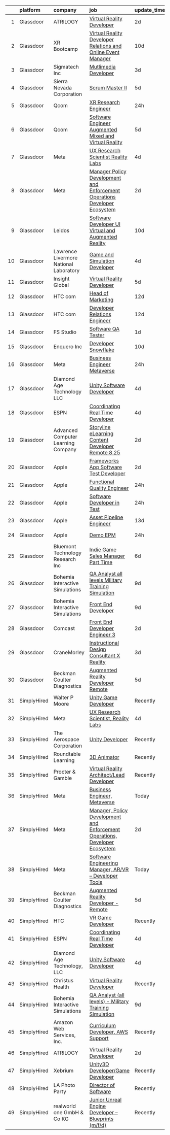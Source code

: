 

|    | platform    | company                                | job                                                                                                                                                                                                                                                                                                                                                                                                                                                                                                                                                                                                                                                                                                                                                                                                                                                                                                                                                                                                                                                                                                                                                                                                                                                                                                                                                                                                                                                                     | update_time   | location             |
|---:|:------------|:---------------------------------------|:------------------------------------------------------------------------------------------------------------------------------------------------------------------------------------------------------------------------------------------------------------------------------------------------------------------------------------------------------------------------------------------------------------------------------------------------------------------------------------------------------------------------------------------------------------------------------------------------------------------------------------------------------------------------------------------------------------------------------------------------------------------------------------------------------------------------------------------------------------------------------------------------------------------------------------------------------------------------------------------------------------------------------------------------------------------------------------------------------------------------------------------------------------------------------------------------------------------------------------------------------------------------------------------------------------------------------------------------------------------------------------------------------------------------------------------------------------------------|:--------------|:---------------------|
|  1 | Glassdoor   | ATRILOGY                               | [Virtual Reality Developer](https://www.glassdoor.com/partner/jobListing.htm?pos=101&ao=1110586&s=58&guid=00000182e3365741af87cc23ac197127&src=GD_JOB_AD&t=SR&vt=w&ea=1&cs=1_ab157b95&cb=1661669365900&jobListingId=1008094627490&cpc=0C139D4CAD5A6DB2&jrtk=3-0-1gbhjclreis2l801-1gbhjclrqg4ei800-a7119f71d1a27b94--6NYlbfkN0Coaqwr41TC2LgejnR7Utnytr6GYvK_E0y3WIq7ZdLRae9o-QpJIESlqP3qGLJFeU5vsQmF3Ic_fgJDnP4XcHx4g8cWXgz6e5nwaShTzrgFIhL0GmOP9pMWfKSfFitskYydLkgBCbJaHGGi3Z_RboW1wlAyQfJC3J2dhCh4-GMwJD8BMjFUhvm-9a4WNv7nVF132K77qmLCTNzvkkhn7UNAmyMWzr2Dkgsqg1b36SaOkedMnUWbBIEwUP2PiDExk2CHigc2LtsG8MXZjG78MttIVTl7Qo-tfN1EQLBhK2l5RjwHStrZ5qS0m2Zq9Y3m91QyM8RS-ZveTtwGfOTfNv9eZb1YCo8KmWTArCYxM3yMcKl_IwijKb-kxYZEgvK9ri3IWtQ13ndKHOuzc7U5ITY_3axWZE95Ee_1q-06NP_uk_QhXFo31qczD5n_MynASfU__du7iQH_RQ98QPq4Z9EFr0WRfxFUebZvgt0gP6C8M5G3ZLyG-d4sp1liyyn2m7BnV6262QnDhQ%3D%3D)                                                                                                                                                                                                                                                                                                                                                                                                                                                                                                                                                                                        | 2d            | Remote               |
|  2 | Glassdoor   | XR Bootcamp                            | [Virtual Reality Developer Relations and Online Event Manager](https://www.glassdoor.com/partner/jobListing.htm?pos=110&ao=1136043&s=58&guid=00000182e3365741af87cc23ac197127&src=GD_JOB_AD&t=SR&vt=w&ea=1&cs=1_cf9a7c9a&cb=1661669365901&jobListingId=1008076540658&jrtk=3-0-1gbhjclreis2l801-1gbhjclrqg4ei800-40360dfe05569299-)                                                                                                                                                                                                                                                                                                                                                                                                                                                                                                                                                                                                                                                                                                                                                                                                                                                                                                                                                                                                                                                                                                                                      | 10d           | Remote               |
|  3 | Glassdoor   | Sigmatech  Inc                         | [Mutlimedia Developer](https://www.glassdoor.com/partner/jobListing.htm?pos=124&ao=1136043&s=58&guid=00000182e3365741af87cc23ac197127&src=GD_JOB_AD&t=SR&vt=w&ea=1&cs=1_3458a68b&cb=1661669365902&jobListingId=1008092131930&jrtk=3-0-1gbhjclreis2l801-1gbhjclrqg4ei800-8779acfded6a69eb-)                                                                                                                                                                                                                                                                                                                                                                                                                                                                                                                                                                                                                                                                                                                                                                                                                                                                                                                                                                                                                                                                                                                                                                              | 3d            | Colorado Springs, CO |
|  4 | Glassdoor   | Sierra Nevada Corporation              | [Scrum Master II](https://www.glassdoor.com/partner/jobListing.htm?pos=104&ao=1110586&s=58&guid=00000182e3365741af87cc23ac197127&src=GD_JOB_AD&t=SR&vt=w&cs=1_5376ae09&cb=1661669365900&jobListingId=1008085992985&cpc=6EF74AC2F94C1840&jrtk=3-0-1gbhjclreis2l801-1gbhjclrqg4ei800-c046b1854b5855da--6NYlbfkN0D62_JHbrgYxlviA7FwbPsL4TkqsqsoMMqCOTnkHNAsjFce8vIDdSOySZ44GhM1jDzAB9PxR0CGPvb41bejrVJn4k0_IARMs_WYJGk0lAHkUvAtdkLUY8TQV7-fo5WN4ucON0MYwN8hs7N28SwVXdqFHn3vTNHTcdIhB_4rxJxkRDZjbEZZFpHNYstXxZAQs2vjFNjv2WaWBrDpkjt3URxt4uFd7s934a85JVj95nzfD0nKkUxagRUrM1qsjrIVFdNnsZhdIZbShBAT61Wa0BuDMX3UJxlv0P4PNWBaqJWimGBC3gEdW4El6LuBlSwj6-Eoffph7i3s56j3oCb3luP6QK5WX4voDzgOviZMHK8vaB0vMpK2d7BV2pzxHO_fG7jNHzh8Snxb_JDRocPLQNuEZE9-_DjuNWrpn-H8KLtsZ6NgTzwtU0vaW7Pq6eibAuYrCOI3kl_4NgZWzDq3Lmd6a_hO2DCOHuE6oVSudGF9gGf8Hc_5up5VQfNH4bCU66TAjD5Dqp0VqH7LlIUq1XG_4xcbYsw9yUE9lzscGn37jy1ftd2d1zSl)                                                                                                                                                                                                                                                                                                                                                                                                                                                                                                                                                                   | 5d            | Englewood, CO        |
|  5 | Glassdoor   | Qcom                                   | [XR Research Engineer](https://www.glassdoor.com/partner/jobListing.htm?pos=118&ao=1136043&s=58&guid=00000182e3365741af87cc23ac197127&src=GD_JOB_AD&t=SR&vt=w&cs=1_4a80ea4b&cb=1661669365902&jobListingId=1008098183548&jrtk=3-0-1gbhjclreis2l801-1gbhjclrqg4ei800-a31e3c20962b6759-)                                                                                                                                                                                                                                                                                                                                                                                                                                                                                                                                                                                                                                                                                                                                                                                                                                                                                                                                                                                                                                                                                                                                                                                   | 24h           | San Diego, CA        |
|  6 | Glassdoor   | Qcom                                   | [Software Engineer   Augmented  Mixed and Virtual Reality](https://www.glassdoor.com/partner/jobListing.htm?pos=109&ao=1136043&s=58&guid=00000182e3365741af87cc23ac197127&src=GD_JOB_AD&t=SR&vt=w&cs=1_4d86e7ae&cb=1661669365901&jobListingId=1008086104832&jrtk=3-0-1gbhjclreis2l801-1gbhjclrqg4ei800-f92fa02f8e93d358-)                                                                                                                                                                                                                                                                                                                                                                                                                                                                                                                                                                                                                                                                                                                                                                                                                                                                                                                                                                                                                                                                                                                                               | 5d            | San Diego, CA        |
|  7 | Glassdoor   | Meta                                   | [UX Research Scientist  Reality Labs](https://www.glassdoor.com/partner/jobListing.htm?pos=102&ao=1110586&s=58&guid=00000182e3365741af87cc23ac197127&src=GD_JOB_AD&t=SR&vt=w&cs=1_717a3210&cb=1661669365899&jobListingId=1008089729898&cpc=3DB599BF2F4828F0&jrtk=3-0-1gbhjclreis2l801-1gbhjclrqg4ei800-e6ff297dde4b830f--6NYlbfkN0DYl4UJW4r1Vl7FEn6T9F-rD9lpC-0oMJVSiWjK_MGUd8e8cHXcpv6KPyjLHZEfqkV4p65aMquXS419n9PMwHvSklwIhm8vtpIaPWPdmFRsiWk3Yf1o4wuUvNnbfv8i78ltjql3m-Cd79xa4dcW_e5wrtt8aegr5H9yYu95WdwclICKjeT-YxlIaDO7KV_Eca3bWwyaVJuOsk8uDkay8JTyngGWFL6u4Z9zE4Myt9Tvgb2goCsbEaaF1ur5C0GqywA6sSRvsWdfFra9IkfHZ9RCS_d3ETVKwQr6w0IYIkUGLlF4v57mYayX1J-f_nkZ58uEk8HtucMKyJwaGtDQiCRFfAKvhd413rhniDoM_tcghFoDZqv-zWd2twuKWv6AL7GEHZTW5BXJ2wgs1LO-eI25k6MIAMvafzjt93GAwJ-rPQiIt8Se8_e8MP-FL9g3j7Ip6WA3uggXsvMj_gVtk9nStChPMwO8satXZBClZksMWPDldeGrVVprHFh6uZzqqmL6GRmnkYFTFOALzlF6xrRgWog1RNdwWnigtcexjPfrr_4luVHsRXNozVDUdr4ZIq86FRvL-sUb27f23SFRuAJX091Qy2JHcvhcFlgA2_9x3GKIDOtrxvDVNADoB9Lml2VzsFKCB-tlHNMEUUNz3EaXk82YpBMWA1a_8tKBJi-EY0FjWzsiC0kahcM72K5jw2igXan0IBFRtxrXjyUOsWy8kQr_EMoopj9-T4gIpOyQsbFonEYyjrex-Hw5C-IIA4ZtWypBBjNVwI7hB49MRSDOQ0W3G3JTMEEpM7u-Iw4SM1fQuAV6T1gMyyKIL7d4ZgzKNZqceL_E-aLZiQz3XMpA1644yJphva7FUTgXLJ8FetmuuQwZV7_fgnILJz9NfGsdYpK5t3deDic2anFnvkKqDVCVQzpkOr76dumYPU4poTCFnO2EZndNaztPDH-VJkroYRZwhfuF-NL81CAc6smZaoOfy79GvB6P0t21cpHaMUhRErXQAo2xIPlvctRDRTzNGROeEovYpyDGRHD-YIB4noJ80NIZv2w7Uh9XJ2i49vdoliIpnGY8c7bqaI3Wkqs%3D) | 4d            | Remote               |
|  8 | Glassdoor   | Meta                                   | [Manager  Policy Development and Enforcement Operations  Developer Ecosystem](https://www.glassdoor.com/partner/jobListing.htm?pos=127&ao=1136043&s=58&guid=00000182e3365741af87cc23ac197127&src=GD_JOB_AD&t=SR&vt=w&cs=1_53bfe1be&cb=1661669365902&jobListingId=1008095386785&jrtk=3-0-1gbhjclreis2l801-1gbhjclrqg4ei800-7b7cf2be5c2c360b-)                                                                                                                                                                                                                                                                                                                                                                                                                                                                                                                                                                                                                                                                                                                                                                                                                                                                                                                                                                                                                                                                                                                            | 2d            | Remote               |
|  9 | Glassdoor   | Leidos                                 | [Software Developer   UI  Virtual and Augmented Reality](https://www.glassdoor.com/partner/jobListing.htm?pos=103&ao=1110586&s=58&guid=00000182e3365741af87cc23ac197127&src=GD_JOB_AD&t=SR&vt=w&cs=1_040ebfae&cb=1661669365900&jobListingId=1008077271826&cpc=6193B0C32834B022&jrtk=3-0-1gbhjclreis2l801-1gbhjclrqg4ei800-00cd903cd62788fc--6NYlbfkN0CZUO70VSdYKA8PR3jfrSh5ljhqJhfDt0PzQCMubt8cRihWbmqO_-Ccw6DGinMZCyJzkaFxd7N7OqMyGmEHSKB1kslckWKLwPCBcZhEd3jGlq5d3SmluoLsMVZyld88sLpr1kDfBznTNAO-J-XdWqpErp3ozdklj28lvMojXzqmCy3161_kviyvMcExj5yb6Mj8HzRCIunua06lQYm581tu_E4iekV3rMkXiJfYh68HuVpr03zjcPM5Fv-gzIdfUTTaDoOsugHarSdZA0UqEHgTSJpjoCp4eFScfJAhfxfBAk2QNhSottbrrovJ1RqvrnfS3FIinYSdNsc9z8zrjv5KMpdpjvX6ba8rc3MAIo9RygjsmtJpSXFjH_T0-arRM8zxmOxqHjtLa6_viGZ7R-Czp3weUrkjMNbq9OURKlNzn-__5LmBYp4yIbXN0qguPfARjL96QK4Ixq-jD0HFUsl3-NjjnQzmVvXggHXU6mqexHY4ZjQcpICCe3lRSuQx99AcMXr-P0l7FcHWZjIJDWWcw85qOmgLuIMhGjkUwpvaX-gss700-2m77HIc44MDQR10yYux2Z6EYo1PGo8A96q3gyoL2l5TAuFA9W1OcUI7bk2a4VpC5aY9)                                                                                                                                                                                                                                                                                                                                                                                                                                                            | 10d           | Bethesda, MD         |
| 10 | Glassdoor   | Lawrence Livermore National Laboratory | [Game and Simulation Developer](https://www.glassdoor.com/partner/jobListing.htm?pos=122&ao=1136043&s=58&guid=00000182e3365741af87cc23ac197127&src=GD_JOB_AD&t=SR&vt=w&cs=1_bb2ae571&cb=1661669365902&jobListingId=1008088757869&jrtk=3-0-1gbhjclreis2l801-1gbhjclrqg4ei800-69fb73c5ec4fe4f1-)                                                                                                                                                                                                                                                                                                                                                                                                                                                                                                                                                                                                                                                                                                                                                                                                                                                                                                                                                                                                                                                                                                                                                                          | 4d            | Livermore, CA        |
| 11 | Glassdoor   | Insight Global                         | [Virtual Reality Developer](https://www.glassdoor.com/partner/jobListing.htm?pos=107&ao=1110586&s=58&guid=00000182e3365741af87cc23ac197127&src=GD_JOB_AD&t=SR&vt=w&cs=1_a1f90868&cb=1661669365900&jobListingId=1008085662947&cpc=8795CF9063CD573D&jrtk=3-0-1gbhjclreis2l801-1gbhjclrqg4ei800-b672cc579aff1b8d--6NYlbfkN0BKkHZu3wF05EeDimN_p6sYpKCMArvwa95YdH7UpkaBCqc7l59ErwqcBcgQZCUm6hiub7w6EmOXB-hQkhu-NibfSlYijYzqdr_-WfKWwDf_TFfBiOPuFPOArXv1yGSigxW99jrJb4JMafaM_bqxQGT7da7A3H3ATa-neHYcocURJunP2vak6y10FWyP4eo8TXw3EjoCg14IR6umH0cofBJvrNOFazfP8YjMpN8z7LFH7HMfYEak6VzD46e6JC3_6X0p1sLZGOyDNv5Iuuvk3AESjrJuP_v-0y9u88y2XIs2LYPNNmRALb21IR1ZxrfQ3dLT091AI64049SYF0FhI_duoje49k5EzlxW-BeTvyVjFZX8RkOJi--jKvAgiyROiVLfJKvTcsdBx6LsUVfs0VuVLxznPD0tX9ZCEMOE2FEFXjWId9soPoFOTFyxIK07CLNCKI8dq9NFB-hi4te3TCZS_sbXzvN6IHM_BOpCIghONw%3D%3D)                                                                                                                                                                                                                                                                                                                                                                                                                                                                                                                                                                                                                             | 5d            | Reston, VA           |
| 12 | Glassdoor   | HTC com                                | [Head of Marketing](https://www.glassdoor.com/partner/jobListing.htm?pos=125&ao=1136043&s=58&guid=00000182e3365741af87cc23ac197127&src=GD_JOB_AD&t=SR&vt=w&ea=1&cs=1_07cc25b2&cb=1661669365902&jobListingId=1008071501988&jrtk=3-0-1gbhjclreis2l801-1gbhjclrqg4ei800-cceea279db5f5925-)                                                                                                                                                                                                                                                                                                                                                                                                                                                                                                                                                                                                                                                                                                                                                                                                                                                                                                                                                                                                                                                                                                                                                                                 | 12d           | Remote               |
| 13 | Glassdoor   | HTC com                                | [Developer Relations Engineer](https://www.glassdoor.com/partner/jobListing.htm?pos=114&ao=1136043&s=58&guid=00000182e3365741af87cc23ac197127&src=GD_JOB_AD&t=SR&vt=w&ea=1&cs=1_3cc22bfc&cb=1661669365901&jobListingId=1008072487863&jrtk=3-0-1gbhjclreis2l801-1gbhjclrqg4ei800-490580dda677e724-)                                                                                                                                                                                                                                                                                                                                                                                                                                                                                                                                                                                                                                                                                                                                                                                                                                                                                                                                                                                                                                                                                                                                                                      | 12d           | Remote               |
| 14 | Glassdoor   | FS Studio                              | [Software QA Tester](https://www.glassdoor.com/partner/jobListing.htm?pos=113&ao=1136043&s=58&guid=00000182e3365741af87cc23ac197127&src=GD_JOB_AD&t=SR&vt=w&cs=1_5f8ea60d&cb=1661669365901&jobListingId=1008097048153&jrtk=3-0-1gbhjclreis2l801-1gbhjclrqg4ei800-b4bf7de5cd4cdc01-)                                                                                                                                                                                                                                                                                                                                                                                                                                                                                                                                                                                                                                                                                                                                                                                                                                                                                                                                                                                                                                                                                                                                                                                     | 1d            | Remote               |
| 15 | Glassdoor   | Enquero Inc                            | [Developer   Snowflake](https://www.glassdoor.com/partner/jobListing.htm?pos=128&ao=1136043&s=58&guid=00000182e3365741af87cc23ac197127&src=GD_JOB_AD&t=SR&vt=w&cs=1_6547e787&cb=1661669365903&jobListingId=1008075563857&jrtk=3-0-1gbhjclreis2l801-1gbhjclrqg4ei800-77a577ee7a62de20-)                                                                                                                                                                                                                                                                                                                                                                                                                                                                                                                                                                                                                                                                                                                                                                                                                                                                                                                                                                                                                                                                                                                                                                                  | 10d           | Milpitas, CA         |
| 16 | Glassdoor   | Meta                                   | [Business Engineer  Metaverse](https://www.glassdoor.com/partner/jobListing.htm?pos=105&ao=1110586&s=58&guid=00000182e3365741af87cc23ac197127&src=GD_JOB_AD&t=SR&vt=w&cs=1_bef25009&cb=1661669365900&jobListingId=1008098380572&cpc=3DB599BF2F4828F0&jrtk=3-0-1gbhjclreis2l801-1gbhjclrqg4ei800-0b2845bea4716b06--6NYlbfkN0DYl4UJW4r1Vl7FEn6T9F-rD9lpC-0oMJVSiWjK_MGUd8e8cHXcpv6KPyjLHZEfqkWOcX9hFWx8hPPM4XsSuT-KImqqrgRmhF0UJp785w2lAwunTP6WPnUiKg6KJ31Mn2qUqnILCUqJFcaufjOSqMBjPKK_ihSxPWfOI1BmNMuv91pIX1lfMLVc3CIN2p91-76jvJmHD56wSh602QCvWNl0Kzo8_rMVNmoRdocFCv9pZTmuEy5FKhflcxa_wsaYf4OBS8O1zNG8GcVBvtOY71Kc_L2wo9cjEk5BWQgh0G1QlHGOGjtuNZAiPki7N-hIGkyorGq-cRsTtRHK1ZGnFsyMc9ipDhtC9UrllQR3xC_jsI1kfhXp2GEQP_IqdOqoXxy3WQw1rP25C_m5cnlRER_qjWj7Xdapa6_JwEz8snpLjy9rVNnzbsPwdbjnQh-Kxag7yhWhM41-3hhn7dQfEZDBUJBuo34bm4Jk30Bups6un6SAP_hI1ajIYhPimC4N_mTodvoyDHDfw7iaCSN6iNeASjmkcf0BOxsMWaKcVeNi400GA4p-lSrAj4dEinXnfi84AEMxd35earvQpw-5MAw2uDZnkRrKqgJnb2Bywp75MtGHUuzZgg6GDY-YesTBHP6nsRV1cL51sbx4-j8btQnu0cbHFwhCKET6GgQ8HvDlMQPqu_rnAQBDQTe8QEGcPup0ZHiAJZpfGCw0Dzf9OoE2S-xU8WNFgQzH-EcV_su26kbi6wsfuww7WIuNS7kvsVxKqhEe3TB6smpXuUr3_ZdP6CInrpuscixQe7_-yurGQYRD1-QOsxWwGSMOAIFsorhJDRBARnHRluWeWDt85Js_SJYMjOlmpEIZisMAw2tk_JTqkjTGfbbZYIEeiJzgd7yMFQA3yk4xAmzGuqTW1XSHm8I1uLBVtYJkb1JQHoI1pud8kHBE_O3cgA_TX93o4BMWHWYri7zFaDcH1fF-JTceVtK1eoLrYDXcB2p9KLPNdflasCH6TwN55qdp8Gfa9fJMesdlHfit1uVz7IrENmT6aJiewLmwG1njlluAClkakqn5mQ-YHtlViAyTkcOfjlQ%3D)        | 24h           | Remote               |
| 17 | Glassdoor   | Diamond Age Technology  LLC            | [Unity Software Developer](https://www.glassdoor.com/partner/jobListing.htm?pos=119&ao=1136043&s=58&guid=00000182e3365741af87cc23ac197127&src=GD_JOB_AD&t=SR&vt=w&ea=1&cs=1_9a2c7697&cb=1661669365902&jobListingId=1008088453056&jrtk=3-0-1gbhjclreis2l801-1gbhjclrqg4ei800-b8a552a2794f6c6c-)                                                                                                                                                                                                                                                                                                                                                                                                                                                                                                                                                                                                                                                                                                                                                                                                                                                                                                                                                                                                                                                                                                                                                                          | 4d            | Remote               |
| 18 | Glassdoor   | ESPN                                   | [Coordinating Real Time Developer](https://www.glassdoor.com/partner/jobListing.htm?pos=106&ao=1110586&s=58&guid=00000182e3365741af87cc23ac197127&src=GD_JOB_AD&t=SR&vt=w&cs=1_354b4053&cb=1661669365900&jobListingId=1008089489241&cpc=D2F1DE17EE1F43B9&jrtk=3-0-1gbhjclreis2l801-1gbhjclrqg4ei800-5c54754d8da438e9--6NYlbfkN0DAFTyt7pbDCC2JPO79CSdi1dIb81yjczP5qsKcZIxgiYm3-7g-689Ur9xqU8QiYHWnGKgaL_msFa3slyzkSqcMycdSSo9lm8S_L0psGIX9GBLXrTcV4GqnYa9fqHrFN-0MNCW4FYWuBP1F382ZqcZUskYPQIjF2HgfH76QbOPx0HxZyYiEH-r0SNTcxAvlhdITlAQ2VXu4boIWq_7-HGbkom4O13XuI3mnBMmFzi3PRZWlnVin0cukl7CvFTnMmAth9UeZiK8lfvWSJbseA3kcIORGO-Cm0W0DZQJDhHQWpvkm3Y8xKklq6F1Lz5QEUpOVcZedL4rXf-2m9XDrpx3PaCUhVmyuWC7YebfozEaa-XrD5rLP_llbQC-fPDWee4TiPOO4cYOXoamPZMoJgI7FYRciYarFfYA8aREFmBWWsgilIfiGMaA1yg-T-hqHDhU%3D)                                                                                                                                                                                                                                                                                                                                                                                                                                                                                                                                                                                                                                                                    | 4d            | Bristol, CT          |
| 19 | Glassdoor   | Advanced Computer Learning Company     | [Storyline eLearning Content Developer  Remote  8 25](https://www.glassdoor.com/partner/jobListing.htm?pos=121&ao=1136043&s=58&guid=00000182e3365741af87cc23ac197127&src=GD_JOB_AD&t=SR&vt=w&ea=1&cs=1_06db24a9&cb=1661669365906&jobListingId=1008094030293&jrtk=3-0-1gbhjclreis2l801-1gbhjclrqg4ei800-0e24e286665ac94e-)                                                                                                                                                                                                                                                                                                                                                                                                                                                                                                                                                                                                                                                                                                                                                                                                                                                                                                                                                                                                                                                                                                                                               | 2d            | Remote               |
| 20 | Glassdoor   | Apple                                  | [Frameworks App Software Test Developer](https://www.glassdoor.com/partner/jobListing.htm?pos=126&ao=1136043&s=58&guid=00000182e3365741af87cc23ac197127&src=GD_JOB_AD&t=SR&vt=w&cs=1_0883f8cb&cb=1661669365902&jobListingId=1008095569575&jrtk=3-0-1gbhjclreis2l801-1gbhjclrqg4ei800-08fcab7ba507e89f-)                                                                                                                                                                                                                                                                                                                                                                                                                                                                                                                                                                                                                                                                                                                                                                                                                                                                                                                                                                                                                                                                                                                                                                 | 2d            | Cupertino, CA        |
| 21 | Glassdoor   | Apple                                  | [Functional Quality Engineer](https://www.glassdoor.com/partner/jobListing.htm?pos=120&ao=1136043&s=58&guid=00000182e3365741af87cc23ac197127&src=GD_JOB_AD&t=SR&vt=w&cs=1_2fd51246&cb=1661669365902&jobListingId=1008098723131&jrtk=3-0-1gbhjclreis2l801-1gbhjclrqg4ei800-7a5b0ac08a2528ce-)                                                                                                                                                                                                                                                                                                                                                                                                                                                                                                                                                                                                                                                                                                                                                                                                                                                                                                                                                                                                                                                                                                                                                                            | 24h           | Cupertino, CA        |
| 22 | Glassdoor   | Apple                                  | [Software Developer in Test](https://www.glassdoor.com/partner/jobListing.htm?pos=112&ao=1136043&s=58&guid=00000182e3365741af87cc23ac197127&src=GD_JOB_AD&t=SR&vt=w&cs=1_011ae999&cb=1661669365901&jobListingId=1008098723142&jrtk=3-0-1gbhjclreis2l801-1gbhjclrqg4ei800-a955556c971df46b-)                                                                                                                                                                                                                                                                                                                                                                                                                                                                                                                                                                                                                                                                                                                                                                                                                                                                                                                                                                                                                                                                                                                                                                             | 24h           | Boulder, CO          |
| 23 | Glassdoor   | Apple                                  | [Asset Pipeline Engineer](https://www.glassdoor.com/partner/jobListing.htm?pos=108&ao=1110586&s=58&guid=00000182e3365741af87cc23ac197127&src=GD_JOB_AD&t=SR&vt=w&cs=1_a2e9daff&cb=1661669365900&jobListingId=1008070155800&cpc=9908D8D4413DBB8A&jrtk=3-0-1gbhjclreis2l801-1gbhjclrqg4ei800-6e854d5c67eb5f9f--6NYlbfkN0BvKrLyj5gPmtZO9T8euul8TCxuuKNOtzRJOomxnwSEodTz2Bc-sPZlbtkML8D-m4oj9KrQJ9RmPZQJWXH8z4IXxpSpe48GR61-W4c6bhwgrsQV7bsyKnhvJ_mMgEnN62pR69hWQ0sfrURpIYEBAAzB2iwgWaaRyNLx_9XWDUka67IHjUTdQ_8EaVSJhK5_GMLx8FTuh_qZQ_vs2wAig8QXAJXltM728qCwzIcl5s5YzTxGQTpB6kgRioH1EEimmFoRoS8utKHiDMhQ6SRLXLBV-NqzvQD9q7HP1KYcOa5upgU3QDlv2nfhUBss1WN_tM0ECAK2SmVp4juKARQKGS1JMB6L8XpaCnNa2_JUNXhxMo9IaILh1LdPt_nnukaYmXfFhtw5vVOX9SPsX8VrkzO74fzxD_5DOZyPuOLfsRkUldihqJ5dxEgYn7bXZETReOJY3S00DWZMGvnqqSY2n0OvqTUDmRCdwkbl2xgzkuiwdkJTiqfUj-1s0VBnP_miJzntIuFfx5XSt_oOmrkJAgqRDtxN0x34JI8K3ClXLBKIo4lHwnDmIrZgUqeUSJlOHKypOr8ZIk16wC-i9jhXvqAz9VxlJfK1Ocb10N9eDVA7jFW-flzJfAefulajRK54yVJOp1EG9H9BaYvaHgQuISc6jev6R_OHTj3goPM3fvw1p6gCwC-VVskrtUOLZEv-owl8XtHu8XN-j21UgWJ83-tLOkqP2RfdLlbtbc7wmLflWjkfmFXFoURpPCST0AYxaCYFpGOWcv-S69pwpeI9lw7t8mSp5IFqMTYtyF4dBMIoP2lsise6bk5gutQbH1CwumRp4RLB9y3mE3fXUx7Ec4woENYie8VXCSKwNM7JX2PLI-KhaGWpxm2awUz3JQyMTPolTnr_c2Safn6UCar2_os9_Z5knM9RlXTrGcbPhsgoKR98U9RJzYeJqT05cHApRNT0XehJvnlgfg%3D%3D)                                                                                                                               | 13d           | Boulder, CO          |
| 24 | Glassdoor   | Apple                                  | [Demo EPM](https://www.glassdoor.com/partner/jobListing.htm?pos=129&ao=1136043&s=58&guid=00000182e3365741af87cc23ac197127&src=GD_JOB_AD&t=SR&vt=w&cs=1_1e6ffb38&cb=1661669365903&jobListingId=1008098176029&jrtk=3-0-1gbhjclreis2l801-1gbhjclrqg4ei800-f70d1beeda9bdb4a-)                                                                                                                                                                                                                                                                                                                                                                                                                                                                                                                                                                                                                                                                                                                                                                                                                                                                                                                                                                                                                                                                                                                                                                                               | 24h           | Los Angeles, CA      |
| 25 | Glassdoor   | Bluemont Technology   Research  Inc    | [Indie Game Sales Manager   Part Time](https://www.glassdoor.com/partner/jobListing.htm?pos=130&ao=1136043&s=58&guid=00000182e3365741af87cc23ac197127&src=GD_JOB_AD&t=SR&vt=w&ea=1&cs=1_99610219&cb=1661669365903&jobListingId=1008083968952&jrtk=3-0-1gbhjclreis2l801-1gbhjclrqg4ei800-fc4cf261da6ffb10-)                                                                                                                                                                                                                                                                                                                                                                                                                                                                                                                                                                                                                                                                                                                                                                                                                                                                                                                                                                                                                                                                                                                                                              | 6d            | Luray, VA            |
| 26 | Glassdoor   | Bohemia Interactive Simulations        | [QA Analyst  all levels    Military Training Simulation](https://www.glassdoor.com/partner/jobListing.htm?pos=115&ao=1136043&s=58&guid=00000182e3365741af87cc23ac197127&src=GD_JOB_AD&t=SR&vt=w&ea=1&cs=1_6cda1765&cb=1661669365901&jobListingId=1008079811378&jrtk=3-0-1gbhjclreis2l801-1gbhjclrqg4ei800-470b1a2d411ad420-)                                                                                                                                                                                                                                                                                                                                                                                                                                                                                                                                                                                                                                                                                                                                                                                                                                                                                                                                                                                                                                                                                                                                            | 9d            | Orlando, FL          |
| 27 | Glassdoor   | Bohemia Interactive Simulations        | [Front End Developer](https://www.glassdoor.com/partner/jobListing.htm?pos=116&ao=1136043&s=58&guid=00000182e3365741af87cc23ac197127&src=GD_JOB_AD&t=SR&vt=w&ea=1&cs=1_918efb06&cb=1661669365901&jobListingId=1008079811370&jrtk=3-0-1gbhjclreis2l801-1gbhjclrqg4ei800-53a20cdc08c35093-)                                                                                                                                                                                                                                                                                                                                                                                                                                                                                                                                                                                                                                                                                                                                                                                                                                                                                                                                                                                                                                                                                                                                                                               | 9d            | Pittsburgh, PA       |
| 28 | Glassdoor   | Comcast                                | [Front End Developer  Engineer 3](https://www.glassdoor.com/partner/jobListing.htm?pos=123&ao=1136043&s=58&guid=00000182e3365741af87cc23ac197127&src=GD_JOB_AD&t=SR&vt=w&cs=1_daf801c3&cb=1661669365902&jobListingId=1008094890123&jrtk=3-0-1gbhjclreis2l801-1gbhjclrqg4ei800-46eb9514d37b173a-)                                                                                                                                                                                                                                                                                                                                                                                                                                                                                                                                                                                                                                                                                                                                                                                                                                                                                                                                                                                                                                                                                                                                                                        | 2d            | Philadelphia, PA     |
| 29 | Glassdoor   | CraneMorley                            | [Instructional Design Consultant   X Reality](https://www.glassdoor.com/partner/jobListing.htm?pos=117&ao=1136043&s=58&guid=00000182e3365741af87cc23ac197127&src=GD_JOB_AD&t=SR&vt=w&ea=1&cs=1_ac957fad&cb=1661669365901&jobListingId=1008092390901&jrtk=3-0-1gbhjclreis2l801-1gbhjclrqg4ei800-64e3d1591b799f1f-)                                                                                                                                                                                                                                                                                                                                                                                                                                                                                                                                                                                                                                                                                                                                                                                                                                                                                                                                                                                                                                                                                                                                                       | 3d            | Remote               |
| 30 | Glassdoor   | Beckman Coulter Diagnostics            | [Augmented Reality Developer   Remote](https://www.glassdoor.com/partner/jobListing.htm?pos=111&ao=1136043&s=58&guid=00000182e3365741af87cc23ac197127&src=GD_JOB_AD&t=SR&vt=w&cs=1_3cd6b4e5&cb=1661669365901&jobListingId=1008087472210&jrtk=3-0-1gbhjclreis2l801-1gbhjclrqg4ei800-8eaeb65448d4c5a8-)                                                                                                                                                                                                                                                                                                                                                                                                                                                                                                                                                                                                                                                                                                                                                                                                                                                                                                                                                                                                                                                                                                                                                                   | 5d            | New York, NY         |
| 31 | SimplyHired | Walter P Moore                         | [Unity Game Developer](https://www.simplyhired.com/job/jqYAqOprc9rJCX1k6rFNrMcWmI6Qy6yPAX4n3K0UVem5zud4HP76pA?q=virtual+reality+developer)                                                                                                                                                                                                                                                                                                                                                                                                                                                                                                                                                                                                                                                                                                                                                                                                                                                                                                                                                                                                                                                                                                                                                                                                                                                                                                                              | Recently      | Houston, TX          |
| 32 | SimplyHired | Meta                                   | [UX Research Scientist, Reality Labs](https://www.simplyhired.com/job/HdbrqTedWcU9RrkjPWszDG-qgXh6HMf1dYbFi_aqVLcrXIXkyTj5OQ?q=virtual+reality+developer)                                                                                                                                                                                                                                                                                                                                                                                                                                                                                                                                                                                                                                                                                                                                                                                                                                                                                                                                                                                                                                                                                                                                                                                                                                                                                                               | 4d            | Remote               |
| 33 | SimplyHired | The Aerospace Corporation              | [Unity Developer](https://www.simplyhired.com/job/VC6UoMA78uiDkC-MUbKufaKYNhZgR8VcsTjJAhg5dvK6-wD82XDA0A?q=virtual+reality+developer)                                                                                                                                                                                                                                                                                                                                                                                                                                                                                                                                                                                                                                                                                                                                                                                                                                                                                                                                                                                                                                                                                                                                                                                                                                                                                                                                   | Recently      | El Segundo, CA       |
| 34 | SimplyHired | Roundtable Learning                    | [3D Animator](https://www.simplyhired.com/job/T9GpDvhm7QjKQNu7V-ZrnOI1vyzHqnTSq3KNV9-2lv9EHxacbPrCGA?q=virtual+reality+developer)                                                                                                                                                                                                                                                                                                                                                                                                                                                                                                                                                                                                                                                                                                                                                                                                                                                                                                                                                                                                                                                                                                                                                                                                                                                                                                                                       | Recently      | Chagrin Falls, OH    |
| 35 | SimplyHired | Procter & Gamble                       | [Virtual Reality Architect/Lead Developer](https://www.simplyhired.com/job/ozw_teaUirzci8ByWJu9iJSHaYKMrV4oho_I6L3xx-RWfhmJLo4BAw?q=virtual+reality+developer)                                                                                                                                                                                                                                                                                                                                                                                                                                                                                                                                                                                                                                                                                                                                                                                                                                                                                                                                                                                                                                                                                                                                                                                                                                                                                                          | Recently      | Cincinnati, OH       |
| 36 | SimplyHired | Meta                                   | [Business Engineer, Metaverse](https://www.simplyhired.com/job/hqGeU45PYb4e5olkw1G40L8TKDntFvpsh_Yi9LU8tOTt43eb5wFTwQ?q=virtual+reality+developer)                                                                                                                                                                                                                                                                                                                                                                                                                                                                                                                                                                                                                                                                                                                                                                                                                                                                                                                                                                                                                                                                                                                                                                                                                                                                                                                      | Today         | San Francisco, CA    |
| 37 | SimplyHired | Meta                                   | [Manager, Policy Development and Enforcement Operations, Developer Ecosystem](https://www.simplyhired.com/job/1QHTpJDbYjZh65NW7BLyw7piaRKCTLd3bNbulwULb4GCChRVvc2qMA?q=virtual+reality+developer)                                                                                                                                                                                                                                                                                                                                                                                                                                                                                                                                                                                                                                                                                                                                                                                                                                                                                                                                                                                                                                                                                                                                                                                                                                                                       | 2d            | Remote +1 location   |
| 38 | SimplyHired | Meta                                   | [Software Engineering Manager, AR/VR – Developer Tools](https://www.simplyhired.com/job/MJ9YEKpFuJGXktk0DRYZ9u31pfpVy_vVHyXEgMG6ghaM5fb2NPLhqw?q=virtual+reality+developer)                                                                                                                                                                                                                                                                                                                                                                                                                                                                                                                                                                                                                                                                                                                                                                                                                                                                                                                                                                                                                                                                                                                                                                                                                                                                                             | Today         | Seattle, WA          |
| 39 | SimplyHired | Beckman Coulter Diagnostics            | [Augmented Reality Developer - Remote](https://www.simplyhired.com/job/BENKFUiPiOGd7NnZxCUDDfnfvXKPu5VZW7UgNI7rEFaIlZc_QEGZdA?q=virtual+reality+developer)                                                                                                                                                                                                                                                                                                                                                                                                                                                                                                                                                                                                                                                                                                                                                                                                                                                                                                                                                                                                                                                                                                                                                                                                                                                                                                              | 5d            | New York, NY         |
| 40 | SimplyHired | HTC                                    | [VR Game Developer](https://www.simplyhired.com/job/2pf63Ve6Gqz-fUtg9Xn9cnNmf2QO-7qlhrgvte6sKYdT-r1244ZvKA?q=virtual+reality+developer)                                                                                                                                                                                                                                                                                                                                                                                                                                                                                                                                                                                                                                                                                                                                                                                                                                                                                                                                                                                                                                                                                                                                                                                                                                                                                                                                 | Recently      | United States        |
| 41 | SimplyHired | ESPN                                   | [Coordinating Real Time Developer](https://www.simplyhired.com/job/LGrQy7Jhcu92oKZb-wkCSztiyH0bzw2hJ65PSpVq3JJDjmPUbKRMZQ?q=virtual+reality+developer)                                                                                                                                                                                                                                                                                                                                                                                                                                                                                                                                                                                                                                                                                                                                                                                                                                                                                                                                                                                                                                                                                                                                                                                                                                                                                                                  | 4d            | Bristol, CT          |
| 42 | SimplyHired | Diamond Age Technology, LLC            | [Unity Software Developer](https://www.simplyhired.com/job/szG4Cdx2Vmfmo67jjjGXipl2AzQB9IBwwpeub1RZj2pS4UebFOjgRA?q=virtual+reality+developer)                                                                                                                                                                                                                                                                                                                                                                                                                                                                                                                                                                                                                                                                                                                                                                                                                                                                                                                                                                                                                                                                                                                                                                                                                                                                                                                          | 4d            | Remote               |
| 43 | SimplyHired | Christus Health                        | [Virtual Reality Developer](https://www.simplyhired.com/job/3nyxlvpfDtS3dl_QHDeZcdAQezzoBUYdCV54iNzUzqqt_z2IF5ozbw?q=virtual+reality+developer)                                                                                                                                                                                                                                                                                                                                                                                                                                                                                                                                                                                                                                                                                                                                                                                                                                                                                                                                                                                                                                                                                                                                                                                                                                                                                                                         | Recently      | Irving, TX           |
| 44 | SimplyHired | Bohemia Interactive Simulations        | [QA Analyst (all levels) - Military Training Simulation](https://www.simplyhired.com/job/TsNI_z1XveSWiEJzqAsKx3HWVRSgQ0ksgSyaPLSbxYDhIXSNW6-rcg?q=virtual+reality+developer)                                                                                                                                                                                                                                                                                                                                                                                                                                                                                                                                                                                                                                                                                                                                                                                                                                                                                                                                                                                                                                                                                                                                                                                                                                                                                            | 9d            | Orlando, FL          |
| 45 | SimplyHired | Amazon Web Services, Inc.              | [Curriculum Developer, AWS Support](https://www.simplyhired.com/job/VJ2mxpB_C3RiZ9WEdGHt_L8L7tDgh2uUlbSQc1Inzt2mb5hjGzhRXQ?q=virtual+reality+developer)                                                                                                                                                                                                                                                                                                                                                                                                                                                                                                                                                                                                                                                                                                                                                                                                                                                                                                                                                                                                                                                                                                                                                                                                                                                                                                                 | Recently      | Remote               |
| 46 | SimplyHired | ATRILOGY                               | [Virtual Reality Developer](https://www.simplyhired.com/job/l39wUgUo6OUwSsuPvaVxf1gLaE5FuHcyqVHUxx5YQGwg_Eml0Sof_g?q=virtual+reality+developer)                                                                                                                                                                                                                                                                                                                                                                                                                                                                                                                                                                                                                                                                                                                                                                                                                                                                                                                                                                                                                                                                                                                                                                                                                                                                                                                         | 2d            | Remote               |
| 47 | SimplyHired | Xebrium                                | [Unity3D Developer/Game Developer](https://www.simplyhired.com/job/YuUbm78xBqflz-omGH2qI3qNYNDhQatwxs8NlQ5gujkRGKlVBxr80Q?q=virtual+reality+developer)                                                                                                                                                                                                                                                                                                                                                                                                                                                                                                                                                                                                                                                                                                                                                                                                                                                                                                                                                                                                                                                                                                                                                                                                                                                                                                                  | Recently      | San Jose, CA         |
| 48 | SimplyHired | LA Photo Party                         | [Director of Software](https://www.simplyhired.com/job/5VX_3D2yTSz4OOS3OLYOiOg2AsK4CH6LtS-nSKVqDex-TK0qndSRxg?q=virtual+reality+developer)                                                                                                                                                                                                                                                                                                                                                                                                                                                                                                                                                                                                                                                                                                                                                                                                                                                                                                                                                                                                                                                                                                                                                                                                                                                                                                                              | Recently      | Glendale, CA         |
| 49 | SimplyHired | realworld one GmbH & Co KG             | [Junior Unreal Engine Developer – Blueprints (m/f/d)](https://www.simplyhired.com/job/H2rlpjI94ByxelMAay-okMt8W8U885ZFqKmTh28cY0jZYYBO0O0Mwg?q=virtual+reality+developer)                                                                                                                                                                                                                                                                                                                                                                                                                                                                                                                                                                                                                                                                                                                                                                                                                                                                                                                                                                                                                                                                                                                                                                                                                                                                                               | Recently      | Remote               |